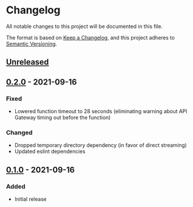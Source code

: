 # Changelog

All notable changes to this project will be documented in this file.

The format is based on [Keep a Changelog](https://keepachangelog.com/en/1.0.0/),
and this project adheres to [Semantic Versioning](https://semver.org/spec/v2.0.0.html).

## [Unreleased]

## [0.2.0] - 2021-09-16
### Fixed
- Lowered function timeout to 28 seconds (eliminating warning about API Gateway timing out before the function)

### Changed
- Dropped temporary directory dependency (in favor of direct streaming)
- Updated eslint dependencies

## [0.1.0] - 2021-09-16
### Added

- Initial release

[Unreleased]: https://github.com/troyready/serverless-hashicorp-releases-cacher/compare/v0.2.0...HEAD
[0.2.0]: https://github.com/troyready/serverless-hashicorp-releases-cacher/compare/v0.1.0...v0.2.0
[0.1.0]: https://github.com/troyready/serverless-hashicorp-releases-cacher/releases/tag/v0.1.0
